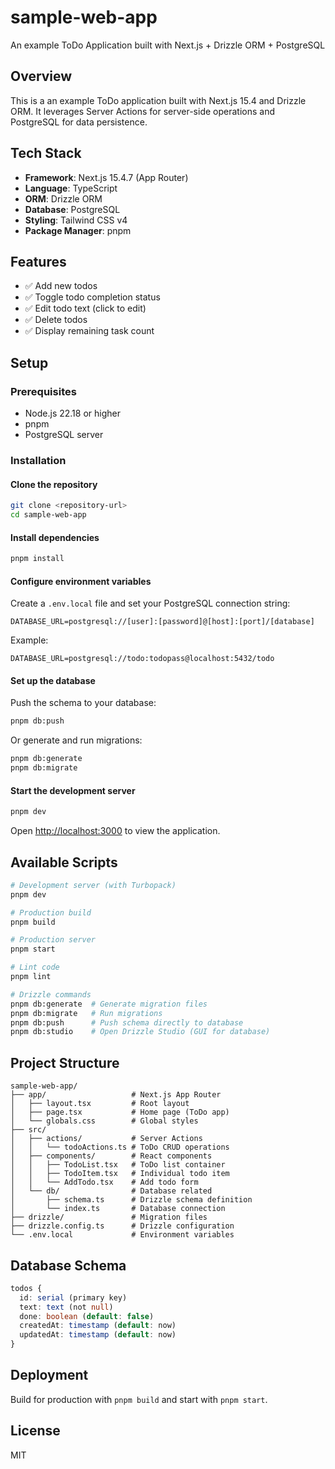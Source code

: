 # sample-web-app

An example ToDo Application built with Next.js + Drizzle ORM + PostgreSQL

## Overview

This is a an example ToDo application built with Next.js 15.4 and Drizzle ORM. It leverages Server Actions for server-side operations and PostgreSQL for data persistence.

## Tech Stack

- **Framework**: Next.js 15.4.7 (App Router)
- **Language**: TypeScript
- **ORM**: Drizzle ORM
- **Database**: PostgreSQL
- **Styling**: Tailwind CSS v4
- **Package Manager**: pnpm

## Features

- ✅ Add new todos
- ✅ Toggle todo completion status
- ✅ Edit todo text (click to edit)
- ✅ Delete todos
- ✅ Display remaining task count

## Setup

### Prerequisites

- Node.js 22.18 or higher
- pnpm
- PostgreSQL server

### Installation

#### Clone the repository

```bash
git clone <repository-url>
cd sample-web-app
```

#### Install dependencies

```bash
pnpm install
```

#### Configure environment variables

Create a `.env.local` file and set your PostgreSQL connection string:

```env
DATABASE_URL=postgresql://[user]:[password]@[host]:[port]/[database]
```

Example:

```env
DATABASE_URL=postgresql://todo:todopass@localhost:5432/todo
```

#### Set up the database

Push the schema to your database:

```bash
pnpm db:push
```

Or generate and run migrations:

```bash
pnpm db:generate
pnpm db:migrate
```

#### Start the development server

```bash
pnpm dev
```

Open [http://localhost:3000](http://localhost:3000) to view the application.

## Available Scripts

```bash
# Development server (with Turbopack)
pnpm dev

# Production build
pnpm build

# Production server
pnpm start

# Lint code
pnpm lint

# Drizzle commands
pnpm db:generate  # Generate migration files
pnpm db:migrate   # Run migrations
pnpm db:push      # Push schema directly to database
pnpm db:studio    # Open Drizzle Studio (GUI for database)
```

## Project Structure

```plain
sample-web-app/
├── app/                   # Next.js App Router
│   ├── layout.tsx         # Root layout
│   ├── page.tsx           # Home page (ToDo app)
│   └── globals.css        # Global styles
├── src/
│   ├── actions/           # Server Actions
│   │   └── todoActions.ts # ToDo CRUD operations
│   ├── components/        # React components
│   │   ├── TodoList.tsx   # ToDo list container
│   │   ├── TodoItem.tsx   # Individual todo item
│   │   └── AddTodo.tsx    # Add todo form
│   └── db/                # Database related
│       ├── schema.ts      # Drizzle schema definition
│       └── index.ts       # Database connection
├── drizzle/               # Migration files
├── drizzle.config.ts      # Drizzle configuration
└── .env.local             # Environment variables
```

## Database Schema

```typescript
todos {
  id: serial (primary key)
  text: text (not null)
  done: boolean (default: false)
  createdAt: timestamp (default: now)
  updatedAt: timestamp (default: now)
}
```

## Deployment

Build for production with `pnpm build` and start with `pnpm start`.

## License

MIT
